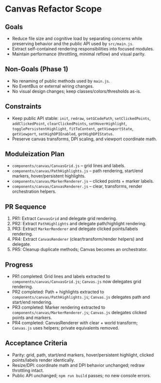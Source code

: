 # Canvas Refactor Scope

## Goals
- Reduce file size and cognitive load by separating concerns while preserving behavior and the public API used by `src/main.js`.
- Extract self-contained rendering responsibilities into focused modules.
- Maintain performance (throttling, minimal reflow) and visual parity.

## Non-Goals (Phase 1)
- No renaming of public methods used by `main.js`.
- No EventBus or external wiring changes.
- No visual design changes; keep classes/colors/thresholds as-is.

## Constraints
- Keep public API stable: `init`, `redraw`, `setGCodePath`, `setClickedPoints`, `addClickedPoint`, `clearClickedPoints`, `setHoverHighlight`, `togglePersistentHighlight`, `fitToContent`, `getViewportState`, `getViewport`, `setHighDPIEnabled`, `getHighDPIStatus`.
- Preserve canvas transforms, DPI scaling, and viewport coordinate math.

## Moduleization Plan
- `components/canvas/CanvasGrid.js` – grid lines and labels.
- `components/canvas/PathHighlights.js` – path rendering, start/end markers, hover/persistent highlights.
- `components/canvas/MarkerRenderer.js` – clicked points + marker labels.
- `components/canvas/CanvasRenderer.js` – clear, transforms, render orchestration helpers.

## PR Sequence
1. PR1: Extract `CanvasGrid` and delegate grid rendering.
2. PR2: Extract `PathHighlights` and delegate path/highlight rendering.
3. PR3: Extract `MarkerRenderer` and delegate clicked points/labels rendering.
4. PR4: Extract `CanvasRenderer` (clear/transform/render helpers) and delegate.
5. PR5: Cleanup duplicate methods; Canvas becomes an orchestrator.

## Progress
- PR1 completed: Grid lines and labels extracted to `components/canvas/CanvasGrid.js`; `Canvas.js` now delegates grid rendering.
- PR2 completed: Path + highlights extracted to `components/canvas/PathHighlights.js`; `Canvas.js` delegates path and start/end rendering.
- PR3 completed: Marker rendering extracted to `components/canvas/MarkerRenderer.js`; `Canvas.js` delegates clicked points and markers.
- PR4 completed: CanvasRenderer with clear + world transform; `Canvas.js` uses helpers; private equivalents removed.

## Acceptance Criteria
- Parity: grid, path, start/end markers, hover/persistent highlight, clicked points/labels render identically.
- Resize/DPI: coordinate math and DPI behavior unchanged; redraw throttling intact.
- Public API unchanged; `npm run build` passes; no new console errors.
